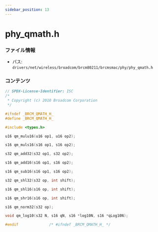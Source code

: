 ```yaml
---
sidebar_position: 13
---
```

# phy_qmath.h

### ファイル情報

- パス: `drivers/net/wireless/broadcom/brcm80211/brcmsmac/phy/phy_qmath.h`

### コンテンツ

```h
// SPDX-License-Identifier: ISC
/*
 * Copyright (c) 2010 Broadcom Corporation
 */

#ifndef _BRCM_QMATH_H_
#define _BRCM_QMATH_H_

#include <types.h>

u16 qm_mulu16(u16 op1, u16 op2);

s16 qm_muls16(s16 op1, s16 op2);

s32 qm_add32(s32 op1, s32 op2);

s16 qm_add16(s16 op1, s16 op2);

s16 qm_sub16(s16 op1, s16 op2);

s32 qm_shl32(s32 op, int shift);

s16 qm_shl16(s16 op, int shift);

s16 qm_shr16(s16 op, int shift);

s16 qm_norm32(s32 op);

void qm_log10(s32 N, s16 qN, s16 *log10N, s16 *qLog10N);

#endif				/* #ifndef _BRCM_QMATH_H_ */

```

